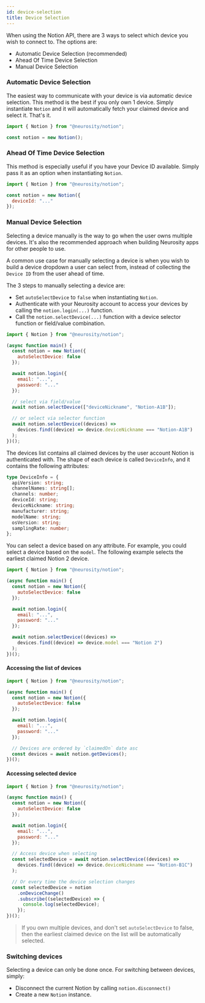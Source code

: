 ```yaml
---
id: device-selection
title: Device Selection
---
```


When using the Notion API, there are 3 ways to select which device you wish to connect to. The options are:

- Automatic Device Selection (recommended)
- Ahead Of Time Device Selection
- Manual Device Selection

### Automatic Device Selection

The easiest way to communicate with your device is via automatic device selection. This method is the best if you only own 1 device. Simply instantiate `Notion` and it will automatically fetch your claimed device and select it. That's it.

```js
import { Notion } from "@neurosity/notion";

const notion = new Notion();
```

### Ahead Of Time Device Selection

This method is especially useful if you have your Device ID available. Simply pass it as an option when instantiating `Notion`.

```js
import { Notion } from "@neurosity/notion";

const notion = new Notion({
  deviceId: "..."
});
```

### Manual Device Selection

Selecting a device manually is the way to go when the user owns multiple devices. It's also the recommended approach when building Neurosity apps for other people to use.

A common use case for manually selecting a device is when you wish to build a device dropdown a user can select from, instead of collecting the `Device ID` from the user ahead of time.

The 3 steps to manually selecting a device are:

- Set `autoSelectDevice` to `false` when instantiating `Notion`.
- Authenticate with your Neurosity account to access your devices by calling the `notion.login(...)` function.
- Call the `notion.selectDevice(...)` function with a device selector function or field/value combination.

```js
import { Notion } from "@neurosity/notion";

(async function main() {
  const notion = new Notion({
    autoSelectDevice: false
  });

  await notion.login({
    email: "...",
    password: "..."
  });

  // select via field/value
  await notion.selectDevice(["deviceNickname", "Notion-A1B"]);

  // or select via selector function
  await notion.selectDevice((devices) =>
    devices.find((device) => device.deviceNickname === "Notion-A1B")
  );
})();
```

The devices list contains all claimed devices by the user account Notion is authenticated with. The shape of each device is called `DeviceInfo`, and it contains the following attributes:

```ts
type DeviceInfo = {
  apiVersion: string;
  channelNames: string[];
  channels: number;
  deviceId: string;
  deviceNickname: string;
  manufacturer: string;
  modelName: string;
  osVersion: string;
  samplingRate: number;
};
```

You can select a device based on any attribute. For example, you could select a device based on the `model`. The following example selects the earliest claimed Notion 2 device.

```js
import { Notion } from "@neurosity/notion";

(async function main() {
  const notion = new Notion({
    autoSelectDevice: false
  });

  await notion.login({
    email: "...",
    password: "..."
  });

  await notion.selectDevice((devices) =>
    devices.find((device) => device.model === "Notion 2")
  );
})();
```

#### Accessing the list of devices

```js
import { Notion } from "@neurosity/notion";

(async function main() {
  const notion = new Notion({
    autoSelectDevice: false
  });

  await notion.login({
    email: "...",
    password: "..."
  });

  // Devices are ordered by `claimedOn` date asc
  const devices = await notion.getDevices();
})();
```

#### Accessing selected device

```js
import { Notion } from "@neurosity/notion";

(async function main() {
  const notion = new Notion({
    autoSelectDevice: false
  });

  await notion.login({
    email: "...",
    password: "..."
  });

  // Access device when selecting
  const selectedDevice = await notion.selectDevice((devices) =>
    devices.find((device) => device.deviceNickname === "Notion-B1C")
  );

  // Or every time the device selection changes
  const selectedDevice = notion
    .onDeviceChange()
    .subscribe((selectedDevice) => {
      console.log(selectedDevice);
    });
})();
```

> If you own multiple devices, and don't set `autoSelectDevice` to false, then the earliest claimed device on the list will be automatically selected.

### Switching devices

Selecting a device can only be done once. For switching between devices, simply:

- Disconnect the current Notion by calling `notion.disconnect()`
- Create a new `Notion` instance.
